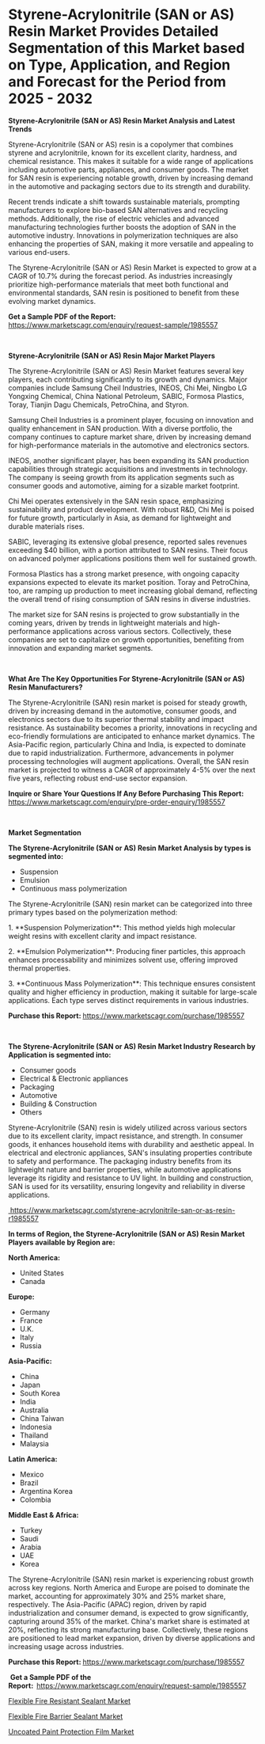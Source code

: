 <p><h1>Styrene-Acrylonitrile (SAN or AS) Resin Market Provides Detailed Segmentation of this Market based on Type, Application, and Region and Forecast for the Period from 2025 - 2032</h1></p><p><strong>Styrene-Acrylonitrile (SAN or AS) Resin Market Analysis and Latest Trends</strong></p>
<p><p>Styrene-Acrylonitrile (SAN or AS) resin is a copolymer that combines styrene and acrylonitrile, known for its excellent clarity, hardness, and chemical resistance. This makes it suitable for a wide range of applications including automotive parts, appliances, and consumer goods. The market for SAN resin is experiencing notable growth, driven by increasing demand in the automotive and packaging sectors due to its strength and durability.</p><p>Recent trends indicate a shift towards sustainable materials, prompting manufacturers to explore bio-based SAN alternatives and recycling methods. Additionally, the rise of electric vehicles and advanced manufacturing technologies further boosts the adoption of SAN in the automotive industry. Innovations in polymerization techniques are also enhancing the properties of SAN, making it more versatile and appealing to various end-users.</p><p>The Styrene-Acrylonitrile (SAN or AS) Resin Market is expected to grow at a CAGR of 10.7% during the forecast period. As industries increasingly prioritize high-performance materials that meet both functional and environmental standards, SAN resin is positioned to benefit from these evolving market dynamics.</p></p>
<p><strong>Get a Sample PDF of the Report:&nbsp;</strong> <a href="https://www.marketscagr.com/enquiry/request-sample/1985557?utm_campaign=2114&utm_medium=2&utm_source=Github&utm_content=ia&utm_term=03042025&utm_id=styrene-acrylonitrile-san-or-as-resin">https://www.marketscagr.com/enquiry/request-sample/1985557</a></p>
<p>&nbsp;</p>
<p><strong>Styrene-Acrylonitrile (SAN or AS) Resin Major Market Players</strong></p>
<p><p>The Styrene-Acrylonitrile (SAN or AS) Resin Market features several key players, each contributing significantly to its growth and dynamics. Major companies include Samsung Cheil Industries, INEOS, Chi Mei, Ningbo LG Yongxing Chemical, China National Petroleum, SABIC, Formosa Plastics, Toray, Tianjin Dagu Chemicals, PetroChina, and Styron.</p><p>Samsung Cheil Industries is a prominent player, focusing on innovation and quality enhancement in SAN production. With a diverse portfolio, the company continues to capture market share, driven by increasing demand for high-performance materials in the automotive and electronics sectors.</p><p>INEOS, another significant player, has been expanding its SAN production capabilities through strategic acquisitions and investments in technology. The company is seeing growth from its application segments such as consumer goods and automotive, aiming for a sizable market footprint.</p><p>Chi Mei operates extensively in the SAN resin space, emphasizing sustainability and product development. With robust R&D, Chi Mei is poised for future growth, particularly in Asia, as demand for lightweight and durable materials rises.</p><p>SABIC, leveraging its extensive global presence, reported sales revenues exceeding $40 billion, with a portion attributed to SAN resins. Their focus on advanced polymer applications positions them well for sustained growth.</p><p>Formosa Plastics has a strong market presence, with ongoing capacity expansions expected to elevate its market position. Toray and PetroChina, too, are ramping up production to meet increasing global demand, reflecting the overall trend of rising consumption of SAN resins in diverse industries.</p><p>The market size for SAN resins is projected to grow substantially in the coming years, driven by trends in lightweight materials and high-performance applications across various sectors. Collectively, these companies are set to capitalize on growth opportunities, benefiting from innovation and expanding market segments.</p></p>
<p>&nbsp;</p>
<p><strong>What Are The Key Opportunities For Styrene-Acrylonitrile (SAN or AS) Resin Manufacturers?</strong></p>
<p><p>The Styrene-Acrylonitrile (SAN) resin market is poised for steady growth, driven by increasing demand in the automotive, consumer goods, and electronics sectors due to its superior thermal stability and impact resistance. As sustainability becomes a priority, innovations in recycling and eco-friendly formulations are anticipated to enhance market dynamics. The Asia-Pacific region, particularly China and India, is expected to dominate due to rapid industrialization. Furthermore, advancements in polymer processing technologies will augment applications. Overall, the SAN resin market is projected to witness a CAGR of approximately 4-5% over the next five years, reflecting robust end-use sector expansion.</p></p>
<p><strong>Inquire or Share Your Questions If Any Before Purchasing This Report:</strong> <a href="https://www.marketscagr.com/enquiry/pre-order-enquiry/1985557?utm_campaign=2114&utm_medium=2&utm_source=Github&utm_content=ia&utm_term=03042025&utm_id=styrene-acrylonitrile-san-or-as-resin">https://www.marketscagr.com/enquiry/pre-order-enquiry/1985557</a></p>
<p>&nbsp;</p>
<p><strong>Market Segmentation</strong></p>
<p><strong>The Styrene-Acrylonitrile (SAN or AS) Resin Market Analysis by types is segmented into:</strong></p>
<p><ul><li>Suspension</li><li>Emulsion</li><li>Continuous mass polymerization</li></ul></p>
<p><p>The Styrene-Acrylonitrile (SAN) resin market can be categorized into three primary types based on the polymerization method: </p><p>1. **Suspension Polymerization**: This method yields high molecular weight resins with excellent clarity and impact resistance. </p><p>2. **Emulsion Polymerization**: Producing finer particles, this approach enhances processability and minimizes solvent use, offering improved thermal properties. </p><p>3. **Continuous Mass Polymerization**: This technique ensures consistent quality and higher efficiency in production, making it suitable for large-scale applications. Each type serves distinct requirements in various industries.</p></p>
<p><strong>Purchase this Report:&nbsp;</strong><a href="https://www.marketscagr.com/purchase/1985557?utm_campaign=2114&utm_medium=2&utm_source=Github&utm_content=ia&utm_term=03042025&utm_id=styrene-acrylonitrile-san-or-as-resin">https://www.marketscagr.com/purchase/1985557</a></p>
<p>&nbsp;</p>
<p><strong>The Styrene-Acrylonitrile (SAN or AS) Resin Market Industry Research by Application is segmented into:</strong></p>
<p><ul><li>Consumer goods</li><li>Electrical & Electronic appliances</li><li>Packaging</li><li>Automotive</li><li>Building & Construction</li><li>Others</li></ul></p>
<p><p>Styrene-Acrylonitrile (SAN) resin is widely utilized across various sectors due to its excellent clarity, impact resistance, and strength. In consumer goods, it enhances household items with durability and aesthetic appeal. In electrical and electronic appliances, SAN's insulating properties contribute to safety and performance. The packaging industry benefits from its lightweight nature and barrier properties, while automotive applications leverage its rigidity and resistance to UV light. In building and construction, SAN is used for its versatility, ensuring longevity and reliability in diverse applications.</p></p>
<p><a href="https://www.marketscagr.com/styrene-acrylonitrile-san-or-as-resin-r1985557?utm_campaign=2114&utm_medium=2&utm_source=Github&utm_content=ia&utm_term=03042025&utm_id=styrene-acrylonitrile-san-or-as-resin">&nbsp;https://www.marketscagr.com/styrene-acrylonitrile-san-or-as-resin-r1985557</a></p>
<p><strong>In terms of Region, the Styrene-Acrylonitrile (SAN or AS) Resin Market Players available by Region are:</strong></p>
<p>
    <p> <strong> North America: </strong>
        <ul>
            <li>United States</li>
            <li>Canada</li>
        </ul>
        </p> 
    <p> <strong> Europe: </strong>
        <ul>
            <li>Germany</li>
            <li>France</li>
            <li>U.K.</li>
            <li>Italy</li>
            <li>Russia</li>
        </ul>
        </p> 
    <p> <strong> Asia-Pacific: </strong>
        <ul>
            <li>China</li>
            <li>Japan</li>
            <li>South Korea</li>
            <li>India</li>
            <li>Australia</li>
            <li>China Taiwan</li>
            <li>Indonesia</li>
            <li>Thailand</li>
            <li>Malaysia</li>
        </ul>
        </p> 
    <p> <strong> Latin America: </strong>
        <ul>
            <li>Mexico</li>
            <li>Brazil</li>
            <li>Argentina Korea</li>
            <li>Colombia</li>
        </ul>
        </p> 
    <p> <strong> Middle East & Africa: </strong>
        <ul>
            <li>Turkey</li>
            <li>Saudi</li>
            <li>Arabia</li>
            <li>UAE</li>
            <li>Korea</li>
        </ul>
    </p>
    </p>
<p><p>The Styrene-Acrylonitrile (SAN) resin market is experiencing robust growth across key regions. North America and Europe are poised to dominate the market, accounting for approximately 30% and 25% market share, respectively. The Asia-Pacific (APAC) region, driven by rapid industrialization and consumer demand, is expected to grow significantly, capturing around 35% of the market. China's market share is estimated at 20%, reflecting its strong manufacturing base. Collectively, these regions are positioned to lead market expansion, driven by diverse applications and increasing usage across industries.</p></p>
<p><strong>Purchase this Report: </strong><a href="https://www.marketscagr.com/purchase/1985557?utm_campaign=2114&utm_medium=2&utm_source=Github&utm_content=ia&utm_term=03042025&utm_id=styrene-acrylonitrile-san-or-as-resin">https://www.marketscagr.com/purchase/1985557</a></p>
<p>&nbsp;<strong>Get a Sample PDF of the Report:&nbsp;&nbsp;</strong><a href="https://www.marketscagr.com/enquiry/request-sample/1985557?utm_campaign=2114&utm_medium=2&utm_source=Github&utm_content=ia&utm_term=03042025&utm_id=styrene-acrylonitrile-san-or-as-resin">https://www.marketscagr.com/enquiry/request-sample/1985557</a></p>
<p><strong></strong></p>
<p><p><a href="https://github.com/pizolina/Market-Research-Report-List-7/blob/main/flexible-fire-resistant-sealant-market.md?utm_campaign=2114&utm_medium=2&utm_source=Github&utm_content=ia&utm_term=03042025&utm_id=styrene-acrylonitrile-san-or-as-resin">Flexible Fire Resistant Sealant Market</a></p><p><a href="https://github.com/tamvrosiya/Market-Research-Report-List-6/blob/main/flexible-fire-barrier-sealant-market.md?utm_campaign=2114&utm_medium=2&utm_source=Github&utm_content=ia&utm_term=03042025&utm_id=styrene-acrylonitrile-san-or-as-resin">Flexible Fire Barrier Sealant Market</a></p><p><a href="https://github.com/sionepeppess/Market-Research-Report-List-1/blob/main/uncoated-paint-protection-film-market.md?utm_campaign=2114&utm_medium=2&utm_source=Github&utm_content=ia&utm_term=03042025&utm_id=styrene-acrylonitrile-san-or-as-resin">Uncoated Paint Protection Film Market</a></p></p>